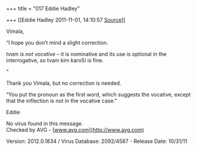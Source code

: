 +++
title = "017 Eddie Hadley"

+++
[[Eddie Hadley	2011-11-01, 14:10:57 [Source](https://groups.google.com/g/samskrita/c/9yGsspd7uTE)]]



Vimala,



“I hope you don’t mind a slight correction.

*tvam is not vocative* – it is nominative and its use is optional in the interrogative, so tvam kim karoSi is fine.

“



Thank you Vimala, but no correction is needed.



“You put the pronoun as the first word, which suggests the vocative, except that the inflection is not in the vocative case.”



 Eddie



No virus found in this message.  
Checked by AVG - [www.avg.com](http://www.avg.com)  

Version: 2012.0.1834 / Virus Database: 2092/4587 - Release Date: 10/31/11

